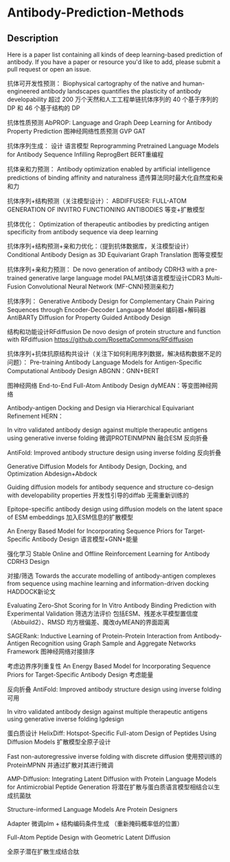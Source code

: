 # Antibody-Prediction-Methods  
## Description
Here is a paper list containing all kinds of deep learning-based prediction of antibody. If you have a paper or resource you'd like to add, please submit a pull request or open an issue.

抗体可开发性预测：
Biophysical cartography of the native and human-engineered antibody landscapes quantifies the plasticity of antibody developability
超过 200 万个天然和人工工程单链抗体序列的 40 个基于序列的 DP 和 46 个基于结构的 DP

抗体性质预测
AbPROP: Language and Graph Deep Learning for Antibody Property Prediction
图神经网络性质预测 GVP GAT

抗体序列生成：
设计
语言模型
Reprogramming Pretrained Language Models for Antibody Sequence Infilling
ReprogBert BERT重编程

抗体亲和力预测：
Antibody optimization enabled by artificial intelligence predictions of binding affinity and naturalness
遗传算法同时最大化自然度和亲和力

抗体序列+结构预测（关注模型设计）：
ABDIFFUSER: FULL-ATOM GENERATION OF INVITRO FUNCTIONING ANTIBODIES
等变+扩散模型

抗体优化：
Optimization of therapeutic antibodies by predicting antigen specificity from antibody sequence via deep learning

抗体序列+结构预测+亲和力优化：（提到抗体数据库，关注模型设计）
Conditional Antibody Design as 3D Equivariant Graph Translation
图等变模型

抗体序列+亲和力预测：
De novo generation of antibody CDRH3 with a pre-trained generative large language model
PALM抗体语言模型设计CDR3
Multi-Fusion Convolutional Neural Network (MF-CNN)预测亲和力

抗体序列：
Generative Antibody Design for Complementary Chain Pairing Sequences through Encoder-Decoder Language Model
编码器+解码器
AntiBARTy Diffusion for Property Guided Antibody Design

结构和功能设计RFdiffusion
De novo design of protein structure and function with RFdiffusion
https://github.com/RosettaCommons/RFdiffusion

抗体序列+抗体抗原结构共设计（关注下如何利用序列数据，解决结构数据不足的问题）：
Pre-training Antibody Language Models for Antigen-Specific Computational Antibody Design
ABGNN：GNN+BERT

图神经网络
End-to-End Full-Atom Antibody Design
dyMEAN：等变图神经网络

Antibody-antigen Docking and Design via Hierarchical Equivariant Refinement
HERN：

In vitro validated antibody design against multiple therapeutic antigens using generative inverse folding
微调PROTEINMPNN  融合ESM 反向折叠

AntiFold: Improved antibody structure design using inverse folding 反向折叠

Generative Diffusion Models for Antibody Design, Docking, and Optimization
Abdesign+Abdock

Guiding diffusion models for antibody sequence and structure co-design with developability properties
开发性引导的diffab 无需重新训练的

Epitope-specific antibody design using diffusion models on the latent space of ESM embeddings
加入ESM信息的扩散模型



An Energy Based Model for Incorporating Sequence Priors for Target-Specific Antibody Design
语言模型+GNN+能量

强化学习
Stable Online and Offline Reinforcement Learning for Antibody CDRH3 Design

对接/筛选
Towards the accurate modelling of antibody-antigen complexes from sequence using machine learning and information-driven docking
HADDOCK新论文

Evaluating Zero-Shot Scoring for In Vitro Antibody Binding Prediction with Experimental Validation
筛选方法评价 包括ESM、残差水平模型置信度（Abbuild2）、RMSD 均方根偏差、魔改dyMEAN的界面距离


SAGERank: Inductive Learning of Protein-Protein Interaction from Antibody-Antigen Recognition using Graph Sample and Aggregate Networks Framework
图神经网络对接排序


考虑边界序列重复性
An Energy Based Model for Incorporating Sequence Priors for Target-Specific Antibody Design
考虑能量



反向折叠
AntiFold: Improved antibody structure design using inverse folding
可用

In vitro validated antibody design against multiple therapeutic antigens using generative inverse folding
Igdesign





蛋白质设计
HelixDiff: Hotspot-Specific Full-atom Design of Peptides Using Diffusion Models
扩散模型全原子设计

Fast non-autoregressive inverse folding with discrete diffusion
使用预训练的 ProteinMPNN 并通过扩散对其进行微调


AMP-Diffusion: Integrating Latent Diffusion with Protein Language Models for Antimicrobial Peptide Generation
将潜在扩散与蛋白质语言模型相结合以生成抗菌肽


Structure-informed Language Models Are Protein Designers

Adapter 微调plm + 结构编码条件生成 （重新掩码概率低的位置）


Full-Atom Peptide Design with Geometric Latent Diffusion

全原子潜在扩散生成结合肽
